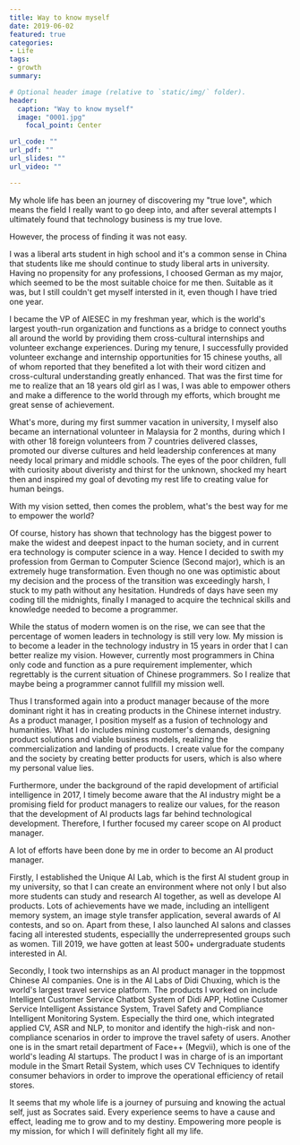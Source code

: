```yaml
---
title: Way to know myself
date: 2019-06-02
featured: true
categories:
- Life
tags:
- growth
summary: 

# Optional header image (relative to `static/img/` folder).
header: 
  caption: "Way to know myself"
  image: "0001.jpg"
    focal_point: Center

url_code: ""
url_pdf: ""
url_slides: ""
url_video: ""

---
```


My whole life has been an journey of discovering my "true love", which means the field I really want to go deep into, and after several attempts I ultimately found that technology business is my true love.

However, the process of finding it was not easy. 

I was a liberal arts student in high school and it's a common sense in China that students like me should continue to study liberal arts in university. Having no propensity for any professions, I choosed German as my major, which seemed to be the most suitable choice for me then. Suitable as it was, but I still couldn't get myself intersted in it, even though I have tried one year. 

I became the VP of AIESEC in my freshman year, which is the world's largest youth-run organization and functions as a bridge to connect youths all around the world by providing them cross-cultural internships and volunteer exchange experiences. During my tenure, I successfully provided volunteer exchange and internship opportunities for 15 chinese youths, all of whom reported that they benefited a lot with their word citizen and cross-cultural understanding greatly enhanced. That was the first time for me to realize that an 18 years old girl as I was, I was able to empower others and make a difference to the world through my efforts, which brought me great sense of achievement. 

What's more, during my first summer vacation in university, I myself also became an international volunteer in Malaysia for 2 months, during which I with other 18 foreign volunteers from 7 countries delivered classes, promoted our diverse cultures and held leadership conferences at many needy local primary and middle schools. The eyes of the poor children, full with curiosity about diveristy and thirst for the unknown, shocked my heart then and inspired my goal of devoting my rest life to creating value for human beings. 

With my vision setted, then comes the problem, what's the best way for me to empower the world?

Of course, history has shown that technology has the biggest power to make the widest and deepest inpact to the human society, and in current era technology is computer science in a way. Hence I decided to swith my profession from German to Computer Science (Second major), which is an extremely huge transformation. Even though no one was optimistic about my decision and the process of the transition was exceedingly harsh, I stuck to my path without any hesitation. Hundreds of days have seen my coding till the midnights, finally I managed to acquire the technical skills and knowledge needed to become a programmer. 

While the status of modern women is on the rise, we can see that the percentage of women leaders in technology is still very low. My mission is to become a leader in the technology industry in 15 years in order that I can better realize my vision. However, currently most programmers in China only code and function as a pure requirement implementer, which regrettably is the current situation of Chinese programmers. So I realize that maybe being a programmer cannot fullfill my mission well. 

Thus I transformed again into a product manager because of the more dominant right it has in creating products in the Chinese internet industry. As a product manager, I position myself as a fusion of technology and humanities. What I do includes mining customer's demands, designing product solutions and viable business models, realizing the commercialization and landing of products. I create value for the company and the society by creating better products for users, which is also where my personal value lies. 

Furthermore, under the background of the rapid development of artificial intelligence in 2017, I timely become aware that the AI industry might be a promising field for product managers to realize our values, for the reason that the development of AI products lags far behind technological development. Therefore, I further focused my career scope on AI product manager.

A lot of efforts have been done by me in order to become an AI product manager. 

Firstly, I established the Unique AI Lab, which is the first AI student group in my university, so that I can create an environment where not only I but also more students can study and research AI together, as well as develope AI products. Lots of achievements have we made, including an intelligent memory system, an image style transfer application, several awards of AI contests, and so on. Apart from these, I also launched AI salons and classes facing all interested students, especiallly the underrepresented groups such as women. Till 2019, we have gotten at least 500+ undergraduate students interested in AI.

Secondly, I took two internships as an AI product manager in the toppmost Chinese AI companies. One is in the AI Labs of Didi Chuxing, which is the world's largest travel service platform. The products I worked on include Intelligent Customer Service Chatbot System of Didi APP, Hotline Customer Service Intelligent Assistance System, Travel Safety and Compliance Intelligent Monitoring System. Especially the third one, which integrated applied CV, ASR and NLP, to monitor and identify the high-risk and non-compliance scenarios in order to improve the travel safety of users. Another one is in the smart retail department of Face++  (Megvii), which is one of the world's leading AI startups. The product I was in charge of is an important module in the Smart Retail System, which uses CV Techniques to identify consumer behaviors in order to improve the operational efficiency of retail stores. 

It seems that my whole life is a journey of pursuing and knowing the actual self, just as Socrates said. Every experience seems to have a cause and effect, leading me to grow and to my destiny. Empowering more people is my mission, for which I will definitely fight all my life.
